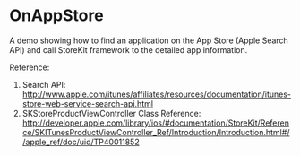 OnAppStore
==========

A demo showing how to find an application on the App Store (Apple Search API) and call StoreKit framework to the detailed app information.

Reference:

1. Search API: http://www.apple.com/itunes/affiliates/resources/documentation/itunes-store-web-service-search-api.html
2. SKStoreProductViewController Class Reference: http://developer.apple.com/library/ios/#documentation/StoreKit/Reference/SKITunesProductViewController_Ref/Introduction/Introduction.html#//apple_ref/doc/uid/TP40011852

